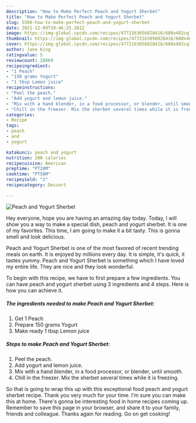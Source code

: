 ```yaml
---
description: "How to Make Perfect Peach and Yogurt Sherbet"
title: "How to Make Perfect Peach and Yogurt Sherbet"
slug: 5508-how-to-make-perfect-peach-and-yogurt-sherbet
date: 2021-12-09T19:46:25.281Z
image: https://img-global.cpcdn.com/recipes/4772163056828416/680x482cq70/peach-and-yogurt-sherbet-recipe-main-photo.jpg
thumbnail: https://img-global.cpcdn.com/recipes/4772163056828416/680x482cq70/peach-and-yogurt-sherbet-recipe-main-photo.jpg
cover: https://img-global.cpcdn.com/recipes/4772163056828416/680x482cq70/peach-and-yogurt-sherbet-recipe-main-photo.jpg
author: Jane King
ratingvalue: 5
reviewcount: 28869
recipeingredient:
- "1 Peach"
- "150 grams Yogurt"
- "1 tbsp Lemon juice"
recipeinstructions:
- "Peel the peach."
- "Add yogurt and lemon juice."
- "Mix with a hand blender, in a food processor, or blender, until smooth."
- "Chill in the freezer. Mix the sherbet several times while it is freezing."
categories:
- Recipe
tags:
- peach
- and
- yogurt

katakunci: peach and yogurt 
nutrition: 200 calories
recipecuisine: American
preptime: "PT28M"
cooktime: "PT56M"
recipeyield: "2"
recipecategory: Dessert

---
```



![Peach and Yogurt Sherbet](https://img-global.cpcdn.com/recipes/4772163056828416/680x482cq70/peach-and-yogurt-sherbet-recipe-main-photo.jpg)

Hey everyone, hope you are having an amazing day today. Today, I will show you a way to make a special dish, peach and yogurt sherbet. It is one of my favorites. This time, I am going to make it a bit tasty. This is gonna smell and look delicious.

Peach and Yogurt Sherbet is one of the most favored of recent trending meals on earth. It is enjoyed by millions every day. It is simple, it's quick, it tastes yummy. Peach and Yogurt Sherbet is something which I have loved my entire life. They are nice and they look wonderful.




To begin with this recipe, we have to first prepare a few ingredients. You can have peach and yogurt sherbet using 3 ingredients and 4 steps. Here is how you can achieve it.

<!--inarticleads1-->

##### The ingredients needed to make Peach and Yogurt Sherbet:

1. Get 1 Peach
1. Prepare 150 grams Yogurt
1. Make ready 1 tbsp Lemon juice




<!--inarticleads2-->

##### Steps to make Peach and Yogurt Sherbet:

1. Peel the peach.
1. Add yogurt and lemon juice.
1. Mix with a hand blender, in a food processor, or blender, until smooth.
1. Chill in the freezer. Mix the sherbet several times while it is freezing.




So that is going to wrap this up with this exceptional food peach and yogurt sherbet recipe. Thank you very much for your time. I'm sure you can make this at home. There's gonna be interesting food in home recipes coming up. Remember to save this page in your browser, and share it to your family, friends and colleague. Thanks again for reading. Go on get cooking!
